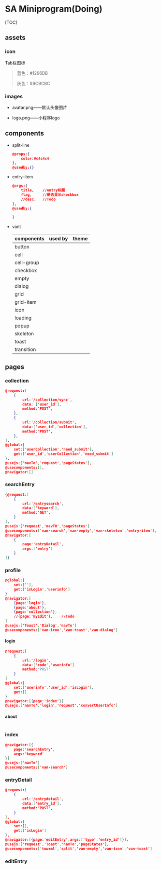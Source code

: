 # SA Miniprogram(Doing)

[TOC]



## assets

### icon

Tab栏图标

> 蓝色：#1296DB
>
> 灰色：#BCBCBC

### images

+ avatar.png——默认头像图片

+ logo.png——小程序logo

## components

+ split-line

  ```json
  @props:{
      color:#c4c4c4
  },
  @usedby:{}
  ```

+ entry-item

  ```json
  @args:{
      title,    //entry标题
      flag,     //是否显示checkbox
      //desc,   //Todo
  },
  @usedby:{
      
  }
  ```

+ vant

  | components | used by | theme |
  | ---------- | ------- | ----- |
  | button     |         |       |
  | cell       |         |       |
  | cell-group |         |       |
  | checkbox   |         |       |
  | empty      |         |       |
  | dialog     |         |       |
  | grid       |         |       |
  | grid-item  |         |       |
  | icon       |         |       |
  | loading    |         |       |
  | popup      |         |       |
  | skeleton   |         |       |
  | toast      |         |       |
  | transition |         |       |

## pages

### collection

```json
@request:[
    {
        url:'/collection/sync',
        data: ['user_id'],
        method:'POST',
    },
    {
        url:'/collection/submit',
        data:['user_id','collection'],
        method:'POST',
    },
],
@global:{
    set:['userCollection','need_submit'],
    get:['user_id','userCollection','need_submit']
},
@usejs:['navTo','request','pageStates'],
@usecomponents:[],
@navigator:[]
```

### searchEntry

```json
{@request:[
    {
        url:'/entrysearch',
        data:['keyword'],
        method:'GET',
    }
],
@usejs:['request','navTO','pageStates']
@usecomponents:['van-search','van-empty','van-skeleton','entry-item'],
@navigator:[
    {
        page:'entryDetail',
        args:['entry']
    }
]}
```

### profile

```json
@global:{
    set:[''],
    get:['isLogin','userinfo']
}
@navigator:[
    {page:'login'},
    {page:'about'},
    {page:'collection'},
    //{page:'myEdit'},    //Todo
]
@usejs:['Toast','Dialog','navTo']
@usecomponents:['van-icon','van-toast','van-dialog']
```

#### login

```json
@request:[
    {
        url:'/login',
        data:['code','userinfo']
        method:"POST"
    }
]
@global:{
    set:['userinfo','user_id','isLogin'],
    get:[]
}
@navigator:[{page:'index'}]
@usejs:['navTo','login','request','convertUserInfo']
```

#### about

```json
```

### index

```json
@navigator:[{
    page:'searchEntry',
    args:'keyword'
}]
@usejs:['navTo']
@usecomponents:['van-search']
```

### entryDetail

```json
@request:[
    {
        url:'/entrydetail',
        data:['entry_id'],
        method:'POST',
    }
],
@global:{
    set:[],
    get:['isLogin']
},
@navigator:[{page:'editEntry',args:['type','entry_id']}],
@usejs:['request','Toast','navTo','pageStates'],
@usecomponents:['towxml','split','van-empty','van-icon','van-toast']
```

### editEntry

```json
```

